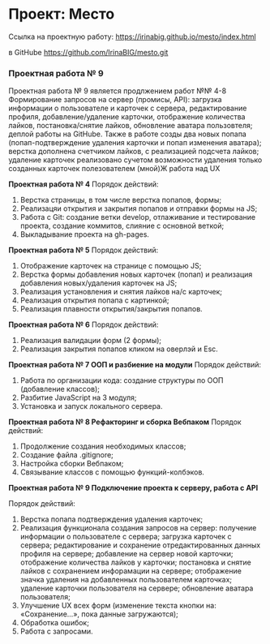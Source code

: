 # Проект: Место

Ссылка на проектную работу: https://irinabig.github.io/mesto/index.html

в GitHube https://github.com/IrinaBIG/mesto.git

### Проектная работа № 9

Проектная работа № 9 является продлжением работ №№ 4-8
Формирование запросов на сервер (промисы, API): загрузка информации о пользователе и карточек с сервера, редактирование профиля, добавление/удаление карточки, отображение количества лайков, постановка/снятие лайков, обновление аватара пользовтеля;
деплой работы на GitHube.
Также в работе созды два новых попапа (попап-подтверждение удаления карточки и попап изменения аватара);
верстка дополнена счетчиком лайков, с реализацией подсчета лайков;
удаление карточек реализовано сучетом возможности удаления только созданных карточек полезователем (мной)Ж
работа над UX

**Проектная работа № 4**
Порядок действий:
1. Верстка страницы, в том числе верстка попапов, формы;
2. Реализацяи открытия и закрытия попапов и отправки формы на JS;
3. Работа с Git: cоздание ветки develop, отлаживание и тестирование проекта, создание коммитов, слияние с основной веткой;
4. Выкладывание проекта на gh-pages.

**Проектная работа № 5**
Порядок действий:
1. Отображение карточек на странице с помощью JS;
2. Верстка формы добавления новых карточек (попап) и реализация добавления новых/удаления карточек на JS;
3. Реализация установления и снятия лайков на/с карточек;
4. Реализация открытия попапа с картинкой;
5. Реализация плавности открытия/закрытия попапов.

**Проектная работа № 6**
Порядок действий:
1. Реализация валидации форм (2 формы);
2. Реализация закрытия попапов кликом на оверлэй и Esc.

**Проектная работа № 7 ООП и разбиение на модули**
Порядок действий:
1. Работа по организации кода: создание структуры по ООП (добавление классов);
2. Разбитие JavaScript на 3 модуля;
3. Установка и запуск локального сервера.

**Проектная работа № 8 Рефакторинг и сборка Вебпаком**
Порядок действий:

1. Продолжение создания необходимых классов;
2. Создание файла .gitignore;
3. Настройка сборки Вебпаком;
4. Связывание классов с помощью функций-колбэков.

**Проектная работа № 9 Подключение проекта к серверу, работа  c API**

Порядок действий:
1. Верстка попапа подтверждения удаления карточек;
2. Реализация функционала создания запросов на сервер:
   получение информации о пользователе с сервера;
   загрузка карточек с сервера;
   редактирование и сохранение отредактированных данных профиля на сервере;
   добавление на сервер новой карточки;
   отображение количества лайков у карточки;
   постановка и снятие лайков с сохранением инфорамации на сервере;
   отображение значка удаления на добавленных пользователем карточках;
   удаление карточки пользователя на сервере;
   обновление аватара пользователя;
3. Улучшение UX всех форм (изменение текста кнопки на: «Сохранение...», пока данные загружаются);
4. Обработка ошибок;
5. Работа с запросами.
